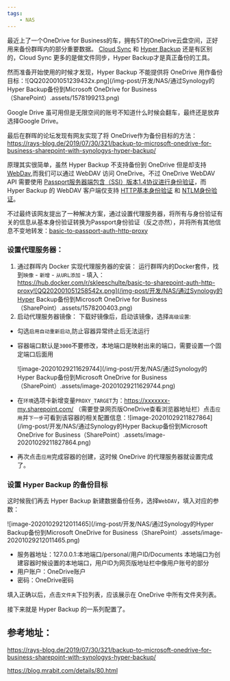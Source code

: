 ```yaml
---
tags:
    - NAS
---
```




最近上了一个OneDrive for Business的车，拥有5T的OneDrive云盘空间，正好用来备份群晖内的部分重要数据。 [Cloud Sync](https://www.synology.com/zh-cn/knowledgebase/DSM/help/CloudSync/cloudsync) 和 [Hyper Backup](https://www.synology.cn/zh-cn/dsm/feature/hyper_backup) 还是有区别的，Cloud Sync 更多的是做文件同步，Hyper Backup才是真正备份的工具。

然而准备开始使用的时候才发现，Hyper Backup 不能提供将 OneDrive 用作备份目标：![QQ202001051239432x.png](/img-post/开发/NAS/通过Synology的Hyper Backup备份到Microsoft OneDrive for Business（SharePoint）.assets/1578199213.png)

Google Drive 虽可用但是无限空间的账号不知道什么时候会翻车，最终还是放弃选择Google Drive。

最后在群晖的论坛发现有网友实现了将 OneDrive作为备份目标的方法：https://rays-blog.de/2019/07/30/321/backup-to-microsoft-onedrive-for-business-sharepoint-with-synologys-hyper-backup/



原理其实很简单，虽然 Hyper Backup 不支持备份到 OneDrive 但是却支持 [WebDav](https://en.wikipedia.org/wiki/WebDAV),而我们可以通过 WebDAV 访问 OneDrive。不过 OneDrive WebDAV API 需要使用 [Passport服务器端包含（SSI）版本1.4协议进行身份验证](https://docs.microsoft.com/zh-cn/openspecs/windows_protocols/ms-pass/18b675c7-3379-4644-af40-e58c0f56b621)，而 Hyper Backup 的 WebDAV 客户端仅支持 [HTTP基本身份验证](https://en.wikipedia.org/wiki/Basic_access_authentication) 和 [NTLM身份验证](https://en.wikipedia.org/wiki/NT_LAN_Manager)。

不过最终该网友提出了一种解决方案，通过设置代理服务器，将所有与身份验证有关的信息从基本身份验证转换为Passport身份验证（反之亦然），并将所有其他信息不变地转发：[basic-to-passport-auth-http-proxy](https://github.com/skleeschulte/basic-to-passport-auth-http-proxy)

### 设置代理服务器：

1. 通过群晖内 Docker 实现代理服务器的安装： 运行群晖内的Docker套件，找到`映像` - `新增` - `从URL添加` - 填入：https://hub.docker.com/r/skleeschulte/basic-to-sharepoint-auth-http-proxy![QQ202001051258542x.png](/img-post/开发/NAS/通过Synology的Hyper Backup备份到Microsoft OneDrive for Business（SharePoint）.assets/1578200403.png)
2. 启动代理服务器镜像： 下载好镜像后，启动该镜像，选择`高级设置`:

- 勾选`启用自动重新启动`,防止容器异常终止后无法运行

- 容器端口默认是`3000`不要修改，本地端口是映射出来的端口，需要设置一个固定端口后面用

  ![image-20201029211629744](/img-post/开发/NAS/通过Synology的Hyper Backup备份到Microsoft OneDrive for Business（SharePoint）.assets/image-20201029211629744.png)

- 在`环境`选项卡新增变量`PROXY_TARGET`为：https://xxxxxxx-my.sharepoint.com/ （需要登录网页版OneDrive查看浏览器地址栏）点击`应用`并`下一步`可看到该容器的相关配置信息：![image-20201029211827864](/img-post/开发/NAS/通过Synology的Hyper Backup备份到Microsoft OneDrive for Business（SharePoint）.assets/image-20201029211827864.png)

- 再次点击`应用`完成容器的创建，这时候 OneDrive 的代理服务器就设置完成了。

### 设置 Hyper Backup 的备份目标

这时候我们再去 Hyper Backup 新建数据备份任务，选择`WebDAV`，填入对应的参数：

![image-20201029212011465](/img-post/开发/NAS/通过Synology的Hyper Backup备份到Microsoft OneDrive for Business（SharePoint）.assets/image-20201029212011465.png)

- 服务器地址：127.0.0.1:本地端口/personal/用户ID/Documents 本地端口为创建容器时候设置的本地端口，用户ID为网页版地址栏中像用户账号的部分
- 用户账户：OneDrive账户
- 密码：OneDrive密码

填入正确以后，点击`文件夹`下拉列表，应该展示在 OneDrive 中所有文件夹列表。

接下来就是 Hyper Backup 的一系列配置了。

## 参考地址：

 https://rays-blog.de/2019/07/30/321/backup-to-microsoft-onedrive-for-business-sharepoint-with-synologys-hyper-backup/

https://blog.mrabit.com/details/80.html

